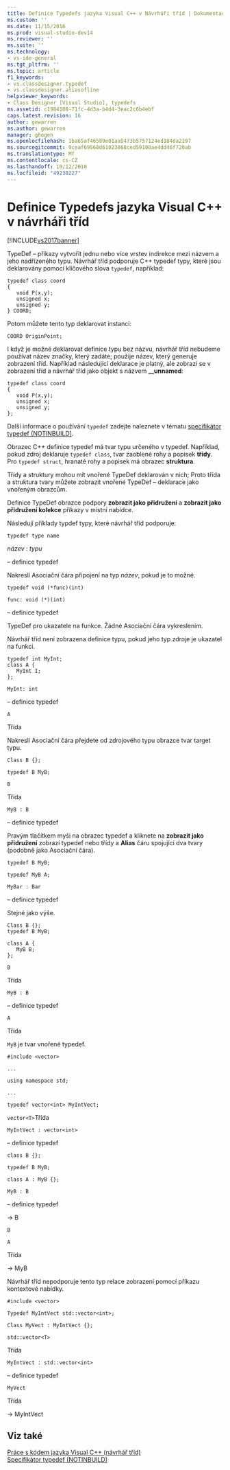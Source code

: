 ```yaml
---
title: Definice Typedefs jazyka Visual C++ v Návrháři tříd | Dokumentace Microsoftu
ms.custom: ''
ms.date: 11/15/2016
ms.prod: visual-studio-dev14
ms.reviewer: ''
ms.suite: ''
ms.technology:
- vs-ide-general
ms.tgt_pltfrm: ''
ms.topic: article
f1_keywords:
- vs.classdesigner.typedef
- vs.classdesigner.aliasofline
helpviewer_keywords:
- Class Designer [Visual Studio], typedefs
ms.assetid: c1984108-71fc-4d3a-b4d4-3eac2c6b4ebf
caps.latest.revision: 16
author: gewarren
ms.author: gewarren
manager: ghogen
ms.openlocfilehash: 1ba65af46589e01aa5473b5757124ed184da2197
ms.sourcegitcommit: 9ceaf69568d61023868ced59108ae4dd46f720ab
ms.translationtype: MT
ms.contentlocale: cs-CZ
ms.lasthandoff: 10/12/2018
ms.locfileid: "49230227"
---
```

# <a name="visual-c-typedefs-in-class-designer"></a>Definice Typedefs jazyka Visual C++ v návrháři tříd
[!INCLUDE[vs2017banner](../includes/vs2017banner.md)]

TypeDef – příkazy vytvořit jednu nebo více vrstev indirekce mezi názvem a jeho nadřízeného typu. Návrhář tříd podporuje C++ typedef typy, které jsou deklarovány pomocí klíčového slova `typedef`, například:  
  
```  
typedef class coord  
{  
   void P(x,y);  
   unsigned x;  
   unsigned y;  
} COORD;  
```  
  
 Potom můžete tento typ deklarovat instanci:  
  
 `COORD OriginPoint;`  
  
 I když je možné deklarovat definice typu bez názvu, návrhář tříd nebudeme používat název značky, který zadáte; použije název, který generuje zobrazení tříd. Například následující deklarace je platný, ale zobrazí se v zobrazení tříd a návrhář tříd jako objekt s názvem **__unnamed**:  
  
```  
typedef class coord  
{  
   void P(x,y);  
   unsigned x;  
   unsigned y;  
};  
```  
  
 Další informace o používání `typedef` zadejte naleznete v tématu [specifikátor typedef (NOTINBUILD)](http://msdn.microsoft.com/en-us/cc96cf26-ba93-4179-951e-695d1f5fdcf1).  
  
 Obrazec C++ definice typedef má tvar typu určeného v typedef. Například, pokud zdroj deklaruje `typedef class`, tvar zaoblené rohy a popisek **třídy**. Pro `typedef struct`, hranaté rohy a popisek má obrazec **struktura**.  
  
 Třídy a struktury mohou mít vnořené TypeDef deklarován v nich; Proto třída a struktura tvary můžete zobrazit vnořené TypeDef – deklarace jako vnořeným obrazcům.  
  
 Definice TypeDef obrazce podpory **zobrazit jako přidružení** a **zobrazit jako přidružení kolekce** příkazy v místní nabídce.  
  
 Následují příklady typdef typy, které návrhář tříd podporuje:  
  
 `typedef type name`  
  
 *název* : *typu*  
  
 – definice typedef  
  
 Nakreslí Asociační čára připojení na typ *název*, pokud je to možné.  
  
 `typedef void (*func)(int)`  
  
 `func: void (*)(int)`  
  
 – definice typedef  
  
 TypeDef pro ukazatele na funkce. Žádné Asociační čára vykreslením.  
  
 Návrhář tříd není zobrazena definice typu, pokud jeho typ zdroje je ukazatel na funkci.  
  
```  
typedef int MyInt;  
class A {  
   MyInt I;  
};  
```  
  
 `MyInt: int`  
  
 – definice typedef  
  
 `A`  
  
 Třída  
  
 Nakreslí Asociační čára přejdete od zdrojového typu obrazce tvar target typu.  
  
 `Class B {};`  
  
 `typedef B MyB;`  
  
 `B`  
  
 Třída  
  
 `MyB : B`  
  
 – definice typedef  
  
 Pravým tlačítkem myši na obrazec typedef a kliknete na **zobrazit jako přidružení** zobrazí typedef nebo třídy a **Alias** čáru spojující dva tvary (podobně jako Asociační čára).  
  
 `typedef B MyB;`  
  
 `typedef MyB A;`  
  
 `MyBar : Bar`  
  
 – definice typedef  
  
 Stejné jako výše.  
  
```  
Class B {};  
typedef B MyB;  
  
class A {  
   MyB B;  
};  
```  
  
 `B`  
  
 Třída  
  
 `MyB : B`  
  
 – definice typedef  
  
 `A`  
  
 Třída  
  
 `MyB` je tvar vnořené typedef.  
  
 `#include <vector>`  
  
 `...`  
  
 `using namespace std;`  
  
 `...`  
  
 `typedef vector<int> MyIntVect;`  
  
 `vector<T>`Třída  
  
 `MyIntVect : vector<int>`  
  
 – definice typedef  
  
 `class B {};`  
  
 `typedef B MyB;`  
  
 `class A : MyB {};`  
  
 `MyB : B`  
  
 – definice typedef  
  
 -> B  
  
 `B`  
  
 `A`  
  
 Třída  
  
 -> MyB  
  
 Návrhář tříd nepodporuje tento typ relace zobrazení pomocí příkazu kontextové nabídky.  
  
 `#include <vector>`  
  
 `Typedef MyIntVect std::vector<int>;`  
  
 `Class MyVect : MyIntVect {};`  
  
 `std::vector<T>`  
  
 Třída  
  
 `MyIntVect : std::vector<int>`  
  
 – definice typedef  
  
 `MyVect`  
  
 Třída  
  
 -> MyIntVect  
  
## <a name="see-also"></a>Viz také  
 [Práce s kódem jazyka Visual C++ (návrhář tříd)](../ide/working-with-visual-cpp-code-class-designer.md)   
 [Specifikátor typedef (NOTINBUILD)](http://msdn.microsoft.com/en-us/cc96cf26-ba93-4179-951e-695d1f5fdcf1)



